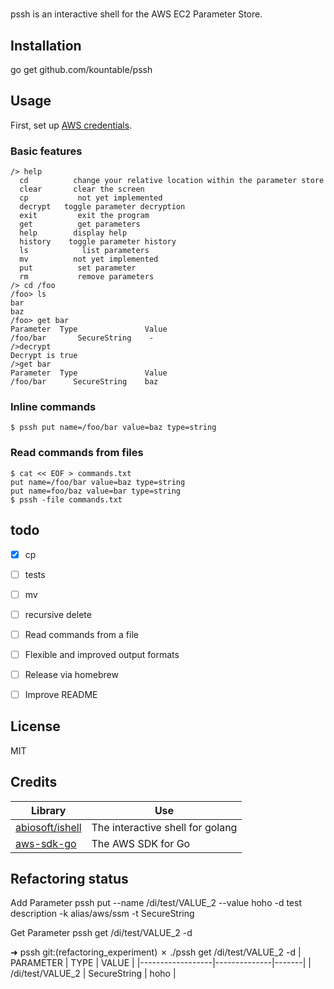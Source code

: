 #
pssh is an interactive shell for the AWS EC2 Parameter Store.


## Installation
go get github.com/kountable/pssh

## Usage
First, set up [AWS credentials](http://docs.aws.amazon.com/sdk-for-go/v1/developer-guide/configuring-sdk.html#specifying-credentials).

### Basic features
```
/> help
  cd          change your relative location within the parameter store
  clear       clear the screen
  cp           not yet implemented
  decrypt   toggle parameter decryption
  exit         exit the program
  get          get parameters
  help        display help
  history    toggle parameter history
  ls            list parameters
  mv          not yet implemented
  put          set parameter
  rm           remove parameters
/> cd /foo
/foo> ls
bar
baz
/foo> get bar
Parameter  Type               Value
/foo/bar       SecureString    -
/>decrypt
Decrypt is true
/>get bar
Parameter  Type               Value
/foo/bar      SecureString    baz
```

###  Inline commands
```
$ pssh put name=/foo/bar value=baz type=string
```

###  Read commands from files
```
$ cat << EOF > commands.txt
put name=/foo/bar value=baz type=string
put name=foo/baz value=bar type=string
$ pssh -file commands.txt
```


## todo
* [x] cp
* [ ] tests
* [ ] mv
* [ ] recursive delete
* [ ] Read commands from a file
* [ ] Flexible and improved output formats
* [ ] Release via homebrew
* [ ] Improve README


## License
MIT


## Credits
Library | Use
------- | -----
[abiosoft/ishell](https://github.com/abiosoft/ishell) | The interactive shell for golang
[aws-sdk-go](https://github.com/aws/aws-sdk-go) | The AWS SDK for Go



## Refactoring status

Add Parameter
pssh put --name /di/test/VALUE_2 --value hoho -d test description -k alias/aws/ssm  -t SecureString

Get Parameter
pssh get /di/test/VALUE_2 -d

➜  pssh git:(refactoring_experiment) ✗ ./pssh get /di/test/VALUE_2 -d
|    PARAMETER     |     TYPE     | VALUE |
|------------------|--------------|-------|
| /di/test/VALUE_2 | SecureString | hoho  |